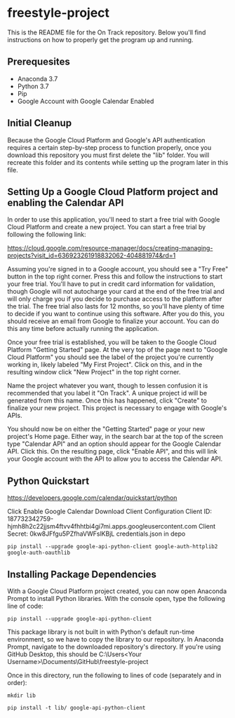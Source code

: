 # freestyle-project

This is the README file for the On Track repository. Below you'll find instructions on how to properly get the program up and running.

## Prerequesites

  + Anaconda 3.7
  + Python 3.7
  + Pip
  + Google Account with Google Calendar Enabled
  
## Initial Cleanup
Because the Google Cloud Platform and Google's API authentication requires a certain step-by-step process to function properly, once you download this repository you must first delete the "lib" folder. You will recreate this folder and its contents while setting up the program later in this file.

## Setting Up a Google Cloud Platform project and enabling the Calendar API

In order to use this application, you'll need to start a free trial with Google Cloud Platform and create a new project. You can start a free trial by following the following link:

  https://cloud.google.com/resource-manager/docs/creating-managing-projects?visit_id=636923261918832062-404881974&rd=1
  
Assuming you're signed in to a Google account, you should see a "Try Free" button in the top right corner. Press this and follow the instructions to start your free trial. You'll have to put in credit card information for validation, though Google will not autocharge your card at the end of the free trial and will only charge you if you decide to purchase access to the platform after the trial. The free trial also lasts for 12 months, so you'll have plenty of time to decide if you want to continue using this software. After you do this, you should receive an email from Google to finalize your account. You can do this any time before actually running the application.

Once your free trial is established, you will be taken to the Google Cloud Platform "Getting Started" page. At the very top of the page next to "Google Cloud Platform" you should see the label of the project you're currently working in, likely labeled "My First Project". Click on this, and in the resulting window click "New Project" in the top right corner.

Name the project whatever you want, though to lessen confusion it is recommended that you label it "On Track". A unique project id will be generated from this name. Once this has happened, click "Create" to finalize your new project. This project is necessary to engage with Google's APIs.

You should now be on either the "Getting Started" page or your new project's Home page. Either way, in the search bar at the top of the screen type "Calendar API" and an option should appear for the Google Calendar API. Click this. On the resulting page, click "Enable API", and this will link your Google account with the API to allow you to access the Calendar API.

## Python Quickstart

https://developers.google.com/calendar/quickstart/python

Click Enable Google Calendar
Download Client Configuration
Client ID: 187732342759-hjmh8h2c22jjsm4ftvv4fhhtbi4gi7mi.apps.googleusercontent.com
Client Secret: 0kw8JFfgu5PZfhaVWFslKBjL
credentials.json in depo

```
pip install --upgrade google-api-python-client google-auth-httplib2 google-auth-oauthlib
```

## Installing Package Dependencies

With a Google Cloud Platform project created, you can now open Anaconda Prompt to install Python libraries. With the console open, type the following line of code:

```
pip install --upgrade google-api-python-client
```

This package library is not built in with Python's default run-time environment, so we have to copy the library to our repository. In Anaconda Prompt, navigate to the downloaded repository's directory. If you're using GitHub Desktop, this should be C:\Users\<Your Username>\Documents\GitHub\freestyle-project

Once in this directory, run the following to lines of code (separately and in order):

```
mkdir lib
```

```
pip install -t lib/ google-api-python-client
```

